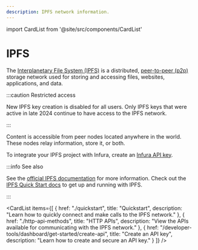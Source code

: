 ```yaml
---
description: IPFS network information.
---
```


import CardList from '@site/src/components/CardList'

# IPFS

The [Interplanetary File System (IPFS)](../../how-to/use-ipfs/migrate-to-infuras-ipfs-service.md) is a distributed, [peer-to-peer (p2p)](https://en.wikipedia.org/wiki/Peer-to-peer) storage network used for storing and accessing files, websites, applications, and data.

:::caution Restricted access

New IPFS key creation is disabled for all users. Only IPFS keys that were active in late 2024 continue
to have access to the IPFS network.

:::

Content is accessible from peer nodes located anywhere in the world. These nodes relay information, store it, or both.

To integrate your IPFS project with Infura, create an [Infura API key](../../get-started/infura.md#2-view-your-api-key).

:::info See also

See the [official IPFS documentation](https://docs.ipfs.io) for more information. Check out the [IPFS Quick Start docs](https://docs.ipfs.io/how-to/command-line-quick-start/#prerequisites) to get up and running with IPFS.

:::

<CardList
  items={[
    {
      href: "./quickstart",
      title: "Quickstart",
      description: "Learn how to quickly connect and make calls to the IPFS network."
    },
    {
      href: "./http-api-methods",
      title: "HTTP APIs",
      description: "View the APIs available for communicating with the IPFS network."
    },
    {
      href: "/developer-tools/dashboard/get-started/create-api",
      title: "Create an API key",
      description: "Learn how to create and secure an API key."
    }
  ]}
/>
